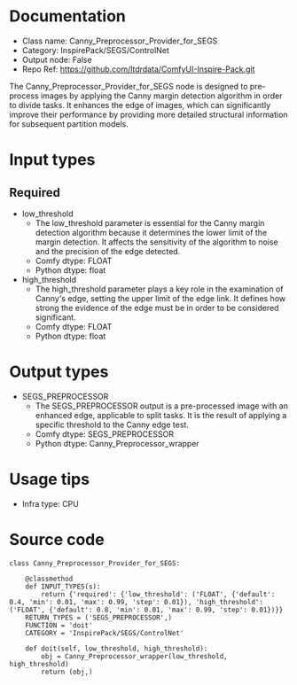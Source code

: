 # Documentation
- Class name: Canny_Preprocessor_Provider_for_SEGS
- Category: InspirePack/SEGS/ControlNet
- Output node: False
- Repo Ref: https://github.com/ltdrdata/ComfyUI-Inspire-Pack.git

The Canny_Preprocessor_Provider_for_SEGS node is designed to pre-process images by applying the Canny margin detection algorithm in order to divide tasks. It enhances the edge of images, which can significantly improve their performance by providing more detailed structural information for subsequent partition models.

# Input types
## Required
- low_threshold
    - The low_threshold parameter is essential for the Canny margin detection algorithm because it determines the lower limit of the margin detection. It affects the sensitivity of the algorithm to noise and the precision of the edge detected.
    - Comfy dtype: FLOAT
    - Python dtype: float
- high_threshold
    - The high_threshold parameter plays a key role in the examination of Canny's edge, setting the upper limit of the edge link. It defines how strong the evidence of the edge must be in order to be considered significant.
    - Comfy dtype: FLOAT
    - Python dtype: float

# Output types
- SEGS_PREPROCESSOR
    - The SEGS_PREPROCESSOR output is a pre-processed image with an enhanced edge, applicable to split tasks. It is the result of applying a specific threshold to the Canny edge test.
    - Comfy dtype: SEGS_PREPROCESSOR
    - Python dtype: Canny_Preprocessor_wrapper

# Usage tips
- Infra type: CPU

# Source code
```
class Canny_Preprocessor_Provider_for_SEGS:

    @classmethod
    def INPUT_TYPES(s):
        return {'required': {'low_threshold': ('FLOAT', {'default': 0.4, 'min': 0.01, 'max': 0.99, 'step': 0.01}), 'high_threshold': ('FLOAT', {'default': 0.8, 'min': 0.01, 'max': 0.99, 'step': 0.01})}}
    RETURN_TYPES = ('SEGS_PREPROCESSOR',)
    FUNCTION = 'doit'
    CATEGORY = 'InspirePack/SEGS/ControlNet'

    def doit(self, low_threshold, high_threshold):
        obj = Canny_Preprocessor_wrapper(low_threshold, high_threshold)
        return (obj,)
```